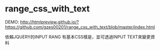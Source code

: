 # range_css_with_text

DEMO: http://htmlpreview.github.io/?https://github.com/gzes00201/range_css_with_text/blob/master/index.html

依賴JQUERY的INPUT RANG
有基本CSS樣是，並可透過INPUT TEXT來變更資料
